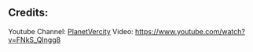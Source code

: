 ## Credits:
Youtube Channel: [PlanetVercity](https://www.youtube.com/channel/UCK3l4hRgG-5GmgaN4NC-XFg) Video: https://www.youtube.com/watch?v=FNkS_QIngg8
